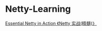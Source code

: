 # Netty-Learning

[Essential Netty in Action 《Netty 实战(精髓)》](https://waylau.gitbooks.io/essential-netty-in-action/content/)
